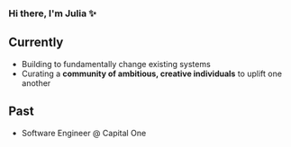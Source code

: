 ### Hi there, I'm Julia ✨

## Currently
- Building to fundamentally change existing systems
- Curating a **community of ambitious, creative individuals** to uplift one another

## Past
- Software Engineer @ Capital One
